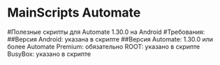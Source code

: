 # MainScripts Automate
#Полезные скрипты для Automate 1.30.0 на Android
#Требования:
##Версия Android: указана в скрипте
##Версия Automate: 1.30.0 или более
  Automate Premium: обязательно
  ROOT: указано в скрипте
  BusyBox: указано в скрипте
